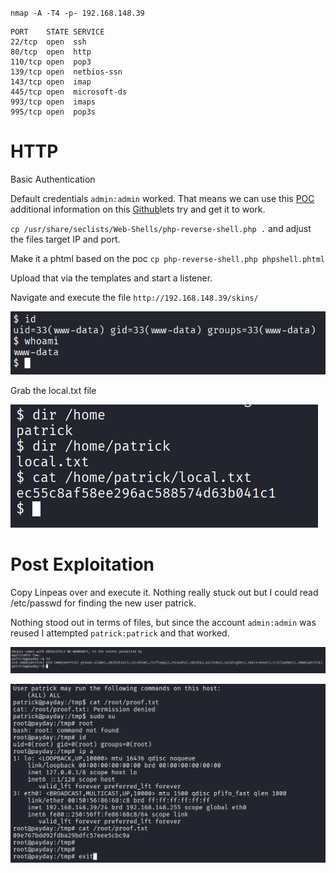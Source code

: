 `nmap -A -T4 -p- 192.168.148.39`
```
PORT    STATE SERVICE
22/tcp  open  ssh
80/tcp  open  http
110/tcp open  pop3
139/tcp open  netbios-ssn
143/tcp open  imap
445/tcp open  microsoft-ds
993/tcp open  imaps
995/tcp open  pop3s
```

# HTTP
Basic Authentication

Default credentials `admin:admin` worked. That means we can use this [POC](https://www.exploit-db.com/exploits/48891) additional information on this [Github](https://gist.github.com/momenbasel/ccb91523f86714edb96c871d4cf1d05c)lets try and get it to work.

`cp /usr/share/seclists/Web-Shells/php-reverse-shell.php .` and adjust the files target IP and port.

Make it a phtml based on the poc `cp php-reverse-shell.php phpshell.phtml`

Upload that via the templates and start a listener.

Navigate and execute the file `http://192.168.148.39/skins/`

![](Images/Pasted%20image%2020250503135831.png)

Grab the local.txt file

![](Images/Pasted%20image%2020250503135858.png)

# Post Exploitation

Copy Linpeas over and execute it. Nothing really stuck out but I could read /etc/passwd for finding the new user patrick.

Nothing stood out in terms of files, but since the account `admin:admin` was reused I attempted `patrick:patrick` and that worked.

![](Images/Pasted%20image%2020250503141235.png)

![](Images/Pasted%20image%2020250503141412.png)










